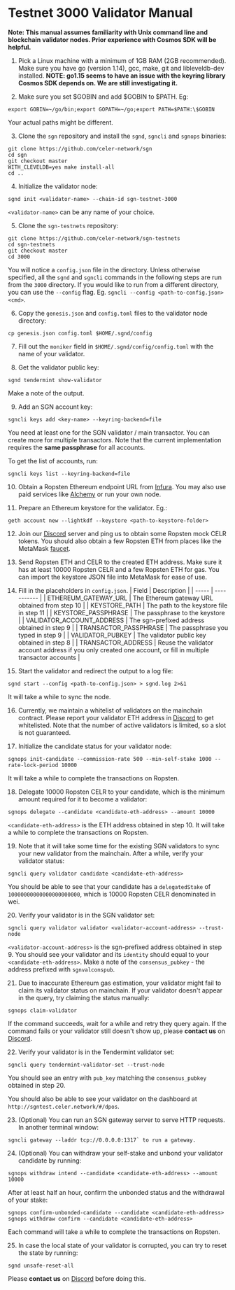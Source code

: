 # Testnet 3000 Validator Manual

**Note: This manual assumes familiarity with Unix command line and blockchain validator nodes.
Prior experience with Cosmos SDK will be helpful.**

1. Pick a Linux machine with a minimum of 1GB RAM (2GB recommended). Make sure you have go
   (version 1.14), gcc, make, git and libleveldb-dev installed. **NOTE: go1.15 seems to have an
   issue with the keyring library Cosmos SDK depends on. We are still investigating it.**

2. Make sure you set \$GOBIN and add \$GOBIN to \$PATH. Eg:

```shellscript
export GOBIN=~/go/bin;export GOPATH=~/go;export PATH=$PATH:\$GOBIN
```

Your actual paths might be different.

3. Clone the `sgn` repository and install the `sgnd`, `sgncli` and `sgnops` binaries:

```shellscript
git clone https://github.com/celer-network/sgn
cd sgn
git checkout master
WITH_CLEVELDB=yes make install-all
cd ..
```

4. Initialize the validator node:

```shellscript
sgnd init <validator-name> --chain-id sgn-testnet-3000
```

`<validator-name>` can be any name of your choice.

5. Clone the `sgn-testnets` repository:

```shellscript
git clone https://github.com/celer-network/sgn-testnets
cd sgn-testnets
git checkout master
cd 3000
```

You will notice a `config.json` file in the directory. Unless otherwise specified, all the `sgnd` and
`sgncli` commands in the following steps are run from the `3000` directory. If you would like to run
from a different directory, you can use the `--config` flag. Eg. `sgncli --config <path-to-config.json> <cmd>`.

6. Copy the `genesis.json` and `config.toml` files to the validator node directory:

```shellscript
cp genesis.json config.toml $HOME/.sgnd/config
```

7. Fill out the `moniker` field in `$HOME/.sgnd/config/config.toml` with the name of your validator.

8. Get the validator public key:

```shellscript
sgnd tendermint show-validator
```

Make a note of the output.

9. Add an SGN account key:

```shellscript
sgncli keys add <key-name> --keyring-backend=file
```

You need at least one for the SGN validator / main transactor. You can create more for multiple
transactors. Note that the current implementation requires the **same passphrase** for all accounts.

To get the list of accounts, run:

```shellscript
sgncli keys list --keyring-backend=file
```

10. Obtain a Ropsten Ethereum endpoint URL from [Infura](https://infura.io/). You may also use paid
   services like [Alchemy](https://alchemyapi.io/) or run your own node.

11. Prepare an Ethereum keystore for the validator. Eg.:

```shellscript
geth account new --lightkdf --keystore <path-to-keystore-folder>
```

12. Join our [Discord](https://discord.gg/uGx4fjQ) server and ping us to obtain some Ropsten mock
    CELR tokens. You should also obtain a few Ropsten ETH from places like the MetaMask
    [faucet](https://faucet.metamask.io).

13. Send Ropsten ETH and CELR to the created ETH address. Make sure it has at least 10000 Ropsten
    CELR and a few Ropsten ETH for gas. You can import the keystore JSON file into MetaMask for ease
    of use.

14. Fill in the placeholders in `config.json`.
    | Field | Description |
    | ----- | ----------- |
    | ETHEREUM_GATEWAY_URL | The Ethereum gateway URL obtained from step 10 |
    | KEYSTORE_PATH | The path to the keystore file in step 11 |
    | KEYSTORE_PASSPHRASE | The passphrase to the keystore |
    | VALIDATOR_ACCOUNT_ADDRESS | The sgn-prefixed address obtained in step 9 |
    | TRANSACTOR_PASSPHRASE | The passphrase you typed in step 9 |
    | VALIDATOR_PUBKEY | The validator public key obtained in step 8 |
    | TRANSACTOR_ADDRESS | Reuse the validator account address if you only created one account, or fill in multiple transactor accounts |

15. Start the validator and redirect the output to a log file:

```shellscript
sgnd start --config <path-to-config.json> > sgnd.log 2>&1
```

It will take a while to sync the node.

16. Currently, we maintain a whitelist of validators on the mainchain contract. Please report your
    validator ETH address in [Discord](https://discord.gg/uGx4fjQ) to get whitelisted. Note that the
    number of active validators is limited, so a slot is not guaranteed.

17. Initialize the candidate status for your validator node:

```shellscript
sgnops init-candidate --commission-rate 500 --min-self-stake 1000 --rate-lock-period 10000
```

It will take a while to complete the transactions on Ropsten.

18. Delegate 10000 Ropsten CELR to your candidate, which is the minimum amount required for it to
    become a validator:

```shellscript
sgnops delegate --candidate <candidate-eth-address> --amount 10000
```

`<candidate-eth-address>` is the ETH address obtained in step 10. It will take a while to complete
the transactions on Ropsten.

19. Note that it will take some time for the existing SGN validators to sync your new validator from
    the mainchain. After a while, verify your validator status:

```shellscript
sgncli query validator candidate <candidate-eth-address>
```

You should be able to see that your candidate has a `delegatedStake` of `10000000000000000000000`,
which is 10000 Ropsten CELR denominated in wei.

20. Verify your validator is in the SGN validator set:

```shellscript
sgncli query validator validator <validator-account-address> --trust-node
```

`<validator-account-address>` is the sgn-prefixed address obtained in step 9. You should see your
validator and its `identity` should equal to your `<candidate-eth-address>`. Make a note of the
`consensus_pubkey` - the address prefixed with `sgnvalconspub`.

21. Due to inaccurate Ethereum gas estimation, your validator might fail to claim its validator
status on mainchain. If your validator doesn't appear in the query, try claiming the status
manually:

```shellscript
sgnops claim-validator
```

If the command succeeds, wait for a while and retry they query again. If the command fails or your
validator still doesn't show up, please **contact us** on [Discord](https://discord.gg/uGx4fjQ).

22. Verify your validator is in the Tendermint validator set:

```shellscript
sgncli query tendermint-validator-set --trust-node
```

You should see an entry with `pub_key` matching the `consensus_pubkey` obtained in step 20.

You should also be able to see your validator on the dashboard at
`http://sgntest.celer.network/#/dpos`.

23. (Optional) You can run an SGN gateway server to serve HTTP requests. In another terminal window:

```shellscript
sgncli gateway --laddr tcp://0.0.0.0:1317` to run a gateway.
```

24. (Optional) You can withdraw your self-stake and unbond your validator candidate by running:

```shellscript
sgnops withdraw intend --candidate <candidate-eth-address> --amount 10000
```

After at least half an hour, confirm the unbonded status and the withdrawal of your stake:

```shellscript
sgnops confirm-unbonded-candidate --candidate <candidate-eth-address>
sgnops withdraw confirm --candidate <candidate-eth-address>
```

Each command will take a while to complete the transactions on Ropsten.

25. In case the local state of your validator is corrupted, you can try to reset the state by running:

```shellscript
sgnd unsafe-reset-all
```

Please **contact us** on [Discord](https://discord.gg/uGx4fjQ) before doing this.
